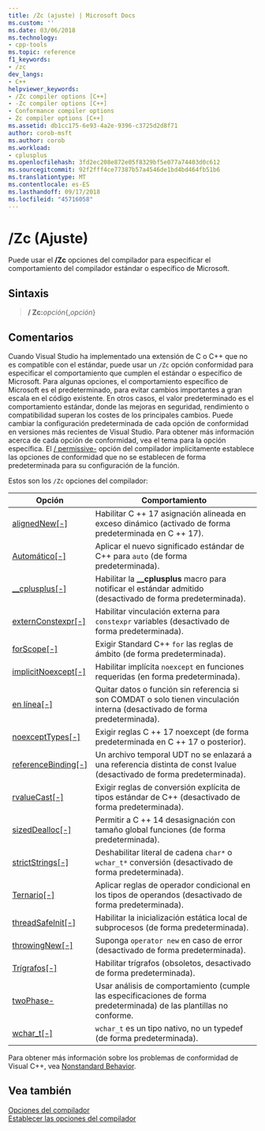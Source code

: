 ```yaml
---
title: /Zc (ajuste) | Microsoft Docs
ms.custom: ''
ms.date: 03/06/2018
ms.technology:
- cpp-tools
ms.topic: reference
f1_keywords:
- /zc
dev_langs:
- C++
helpviewer_keywords:
- /Zc compiler options [C++]
- -Zc compiler options [C++]
- Conformance compiler options
- Zc compiler options [C++]
ms.assetid: db1cc175-6e93-4a2e-9396-c3725d2d8f71
author: corob-msft
ms.author: corob
ms.workload:
- cplusplus
ms.openlocfilehash: 3fd2ec208e872e05f8329bf5e077a74403d0c612
ms.sourcegitcommit: 92f2fff4ce77387b57a4546de1bd4bd464fb51b6
ms.translationtype: MT
ms.contentlocale: es-ES
ms.lasthandoff: 09/17/2018
ms.locfileid: "45716058"
---
```

# <a name="zc-conformance"></a>/Zc (Ajuste)

Puede usar el **/Zc** opciones del compilador para especificar el comportamiento del compilador estándar o específico de Microsoft.

## <a name="syntax"></a>Sintaxis

> **/ Zc:**_opción_{,_opción_}

## <a name="remarks"></a>Comentarios

Cuando Visual Studio ha implementado una extensión de C o C++ que no es compatible con el estándar, puede usar un `/Zc` opción conformidad para especificar el comportamiento que cumplen el estándar o específico de Microsoft. Para algunas opciones, el comportamiento específico de Microsoft es el predeterminado, para evitar cambios importantes a gran escala en el código existente. En otros casos, el valor predeterminado es el comportamiento estándar, donde las mejoras en seguridad, rendimiento o compatibilidad superan los costes de los principales cambios. Puede cambiar la configuración predeterminada de cada opción de conformidad en versiones más recientes de Visual Studio. Para obtener más información acerca de cada opción de conformidad, vea el tema para la opción específica. El [/ permissive-](permissive-standards-conformance.md) opción del compilador implícitamente establece las opciones de conformidad que no se establecen de forma predeterminada para su configuración de la función.

Estos son los `/Zc` opciones del compilador:

|Opción|Comportamiento|
|---|---|
|[alignedNew\[-\]](zc-alignednew.md)|Habilitar C ++ 17 asignación alineada en exceso dinámico (activado de forma predeterminada en C ++ 17).|
|[Automático\[-\]](zc-auto-deduce-variable-type.md)|Aplicar el nuevo significado estándar de C++ para `auto` (de forma predeterminada).|
|[__cplusplus\[-\]](zc-cplusplus.md)|Habilitar la **__cplusplus** macro para notificar el estándar admitido (desactivado de forma predeterminada).|
|[externConstexpr\[-\]](zc-externconstexpr.md)|Habilitar vinculación externa para `constexpr` variables (desactivado de forma predeterminada).|
|[forScope\[-\]](zc-forscope-force-conformance-in-for-loop-scope.md)|Exigir Standard C++ `for` las reglas de ámbito (de forma predeterminada).|
|[implicitNoexcept\[-\]](zc-implicitnoexcept-implicit-exception-specifiers.md)|Habilitar implícita `noexcept` en funciones requeridas (en forma predeterminada).|
|[en línea\[-\]](zc-inline-remove-unreferenced-comdat.md)|Quitar datos o función sin referencia si son COMDAT o solo tienen vinculación interna (desactivado de forma predeterminada).|
|[noexceptTypes\[-\]](zc-noexcepttypes.md)|Exigir reglas C ++ 17 noexcept (de forma predeterminada en C ++ 17 o posterior).|
|[referenceBinding\[-\]](zc-referencebinding-enforce-reference-binding-rules.md)|Un archivo temporal UDT no se enlazará a una referencia distinta de const lvalue (desactivado de forma predeterminada).|
|[rvalueCast\[-\]](zc-rvaluecast-enforce-type-conversion-rules.md)|Exigir reglas de conversión explícita de tipos estándar de C++ (desactivado de forma predeterminada).|
|[sizedDealloc\[-\]](zc-sizeddealloc-enable-global-sized-dealloc-functions.md)|Permitir a C ++ 14 desasignación con tamaño global funciones (de forma predeterminada).|
|[strictStrings\[-\]](zc-strictstrings-disable-string-literal-type-conversion.md)|Deshabilitar literal de cadena `char*` o `wchar_t*` conversión (desactivado de forma predeterminada).|
|[Ternario\[-\]](zc-ternary.md)|Aplicar reglas de operador condicional en los tipos de operandos (desactivado de forma predeterminada).|
|[threadSafeInit\[-\]](zc-threadsafeinit-thread-safe-local-static-initialization.md)|Habilitar la inicialización estática local de subprocesos (de forma predeterminada).|
|[throwingNew\[-\]](zc-throwingnew-assume-operator-new-throws.md)|Suponga `operator new` en caso de error (desactivado de forma predeterminada).|
|[Trígrafos\[-\]](zc-trigraphs-trigraphs-substitution.md)|Habilitar trígrafos (obsoletos, desactivado de forma predeterminada).|
|[twoPhase-](zc-twophase.md)|Usar análisis de comportamiento (cumple las especificaciones de forma predeterminada) de las plantillas no conforme.|
|[wchar_t\[-\]](zc-wchar-t-wchar-t-is-native-type.md)|`wchar_t` es un tipo nativo, no un typedef (de forma predeterminada).|

Para obtener más información sobre los problemas de conformidad de Visual C++, vea [Nonstandard Behavior](../../cpp/nonstandard-behavior.md).

## <a name="see-also"></a>Vea también

[Opciones del compilador](compiler-options.md)<br/>
[Establecer las opciones del compilador](setting-compiler-options.md)
